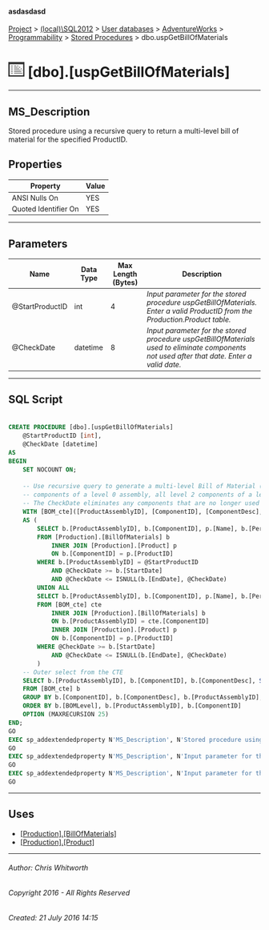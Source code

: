 #### asdasdasd

[Project](../../../../../index.md) > [(local)\\SQL2012](../../../../index.md) > [User databases](../../../index.md) > [AdventureWorks](../../index.md) > [Programmability](../index.md) > [Stored Procedures](Stored_Procedures.md) > dbo.uspGetBillOfMaterials

# ![Stored Procedures](../../../../../Images/StoredProcedure32.png) [dbo].[uspGetBillOfMaterials]

---

## <a name="#description"></a>MS_Description

Stored procedure using a recursive query to return a multi-level bill of material for the specified ProductID.

## <a name="#properties"></a>Properties

| Property | Value |
|---|---|
| ANSI Nulls On | YES |
| Quoted Identifier On | YES |


---

## <a name="#parameters"></a>Parameters

| Name | Data Type | Max Length (Bytes) | Description |
|---|---|---|---|
| @StartProductID | int | 4 | _Input parameter for the stored procedure uspGetBillOfMaterials. Enter a valid ProductID from the Production.Product table._ |
| @CheckDate | datetime | 8 | _Input parameter for the stored procedure uspGetBillOfMaterials used to eliminate components not used after that date. Enter a valid date._ |


---

## <a name="#sqlscript"></a>SQL Script

```sql

CREATE PROCEDURE [dbo].[uspGetBillOfMaterials]
    @StartProductID [int],
    @CheckDate [datetime]
AS
BEGIN
    SET NOCOUNT ON;

    -- Use recursive query to generate a multi-level Bill of Material (i.e. all level 1 
    -- components of a level 0 assembly, all level 2 components of a level 1 assembly)
    -- The CheckDate eliminates any components that are no longer used in the product on this date.
    WITH [BOM_cte]([ProductAssemblyID], [ComponentID], [ComponentDesc], [PerAssemblyQty], [StandardCost], [ListPrice], [BOMLevel], [RecursionLevel]) -- CTE name and columns
    AS (
        SELECT b.[ProductAssemblyID], b.[ComponentID], p.[Name], b.[PerAssemblyQty], p.[StandardCost], p.[ListPrice], b.[BOMLevel], 0 -- Get the initial list of components for the bike assembly
        FROM [Production].[BillOfMaterials] b
            INNER JOIN [Production].[Product] p 
            ON b.[ComponentID] = p.[ProductID] 
        WHERE b.[ProductAssemblyID] = @StartProductID 
            AND @CheckDate >= b.[StartDate] 
            AND @CheckDate <= ISNULL(b.[EndDate], @CheckDate)
        UNION ALL
        SELECT b.[ProductAssemblyID], b.[ComponentID], p.[Name], b.[PerAssemblyQty], p.[StandardCost], p.[ListPrice], b.[BOMLevel], [RecursionLevel] + 1 -- Join recursive member to anchor
        FROM [BOM_cte] cte
            INNER JOIN [Production].[BillOfMaterials] b 
            ON b.[ProductAssemblyID] = cte.[ComponentID]
            INNER JOIN [Production].[Product] p 
            ON b.[ComponentID] = p.[ProductID] 
        WHERE @CheckDate >= b.[StartDate] 
            AND @CheckDate <= ISNULL(b.[EndDate], @CheckDate)
        )
    -- Outer select from the CTE
    SELECT b.[ProductAssemblyID], b.[ComponentID], b.[ComponentDesc], SUM(b.[PerAssemblyQty]) AS [TotalQuantity] , b.[StandardCost], b.[ListPrice], b.[BOMLevel], b.[RecursionLevel]
    FROM [BOM_cte] b
    GROUP BY b.[ComponentID], b.[ComponentDesc], b.[ProductAssemblyID], b.[BOMLevel], b.[RecursionLevel], b.[StandardCost], b.[ListPrice]
    ORDER BY b.[BOMLevel], b.[ProductAssemblyID], b.[ComponentID]
    OPTION (MAXRECURSION 25) 
END;
GO
EXEC sp_addextendedproperty N'MS_Description', N'Stored procedure using a recursive query to return a multi-level bill of material for the specified ProductID.', 'SCHEMA', N'dbo', 'PROCEDURE', N'uspGetBillOfMaterials', NULL, NULL
GO
EXEC sp_addextendedproperty N'MS_Description', N'Input parameter for the stored procedure uspGetBillOfMaterials used to eliminate components not used after that date. Enter a valid date.', 'SCHEMA', N'dbo', 'PROCEDURE', N'uspGetBillOfMaterials', 'PARAMETER', N'@CheckDate'
GO
EXEC sp_addextendedproperty N'MS_Description', N'Input parameter for the stored procedure uspGetBillOfMaterials. Enter a valid ProductID from the Production.Product table.', 'SCHEMA', N'dbo', 'PROCEDURE', N'uspGetBillOfMaterials', 'PARAMETER', N'@StartProductID'
GO

```


---

## <a name="#uses"></a>Uses

* [[Production].[BillOfMaterials]](../../Tables/BillOfMaterials.md)
* [[Production].[Product]](../../Tables/Product.md)


---

###### Author:  Chris Whitworth

###### Copyright 2016 - All Rights Reserved

###### Created: 21 July 2016 14:15

